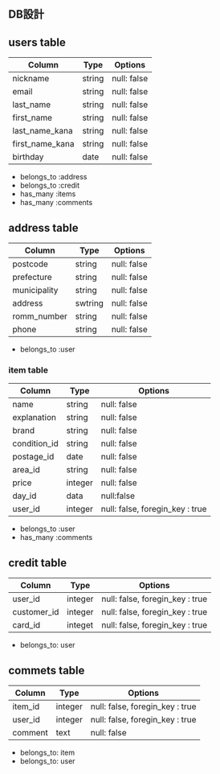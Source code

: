 ## DB設計

## users table
| Column           | Type     | Options           |
| ---------------- | ----     | -------           |
|  nickname        |  string  |  null: false      |
|  email           |  string  |  null: false      |
|  last_name       |  string  |  null: false      |
|  first_name      |  string  | null: false       |
|  last_name_kana  |  string  |  null: false      |
|  first_name_kana |  string  |  null: false      |
|  birthday         |  date    |    null: false    |

- belongs_to :address
- belongs_to :credit
- has_many :items
- has_many :comments







## address table
| Column       | Type | Options       |
| ------       | ---- | -------       |
| postcode     | string |  null: false|
| prefecture   | string | null: false |
| municipality | string | null: false |
| address      | swtring| null: false |
| romm_number  | string | null: false |
| phone        | string | null: false |

- belongs_to :user





 
### item table
| Column       | Type   | Options                         |
| ------       | ----   | -------                         |
| name         | string | null: false                     |
| explanation  | string | null: false                     |
| brand        | string | null: false                     |
| condition_id | string | null: false                     |
| postage_id   | date   | null: false                     |
| area_id      | string | null: false                     |
| price        | integer| null: false                     |
| day_id       | data   | null:false                      |
| user_id      | integer| null: false, foregin_key : true |

- belongs_to :user
- has_many :comments




## credit table
| Column      | Type    | Options                         |
| ------      | ----    | -------                         |
| user_id     | integer | null: false, foregin_key : true |
| customer_id | integer | null: false, foregin_key : true |
| card_id     | integet | null: false, foregin_key : true |

- belongs_to: user 



## commets table
| Column  | Type    | Options                         |
| ------  | ----    | -------                         |
| item_id | integer | null: false, foregin_key : true |
| user_id | integer | null: false, foregin_key : true |
| comment | text    | null: false                      |

- belongs_to: item
- belongs_to: user
